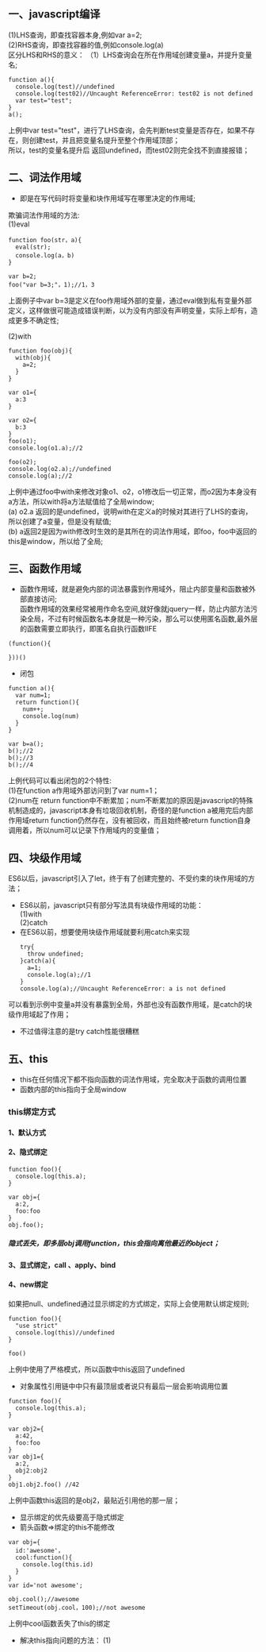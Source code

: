 ## 一、javascript编译
(1)LHS查询，即查找容器本身,例如var a=2;<br>
(2)RHS查询，即查找容器的值,例如console.log(a)<br>
区分LHS和RHS的意义：
（1）LHS查询会在所在作用域创建变量a，并提升变量名;
```
function a(){
  console.log(test)//undefined
  console.log(test02)//Uncaught ReferenceError: test02 is not defined
  var test="test";
}
a();
```
上例中var test="test"，进行了LHS查询，会先判断test变量是否存在，如果不存在，则创建test，并且把变量名提升至整个作用域顶部；<br>
所以，test的变量名提升后 返回undefined，而test02则完全找不到直接报错；


## 二、词法作用域
* 即是在写代码时将变量和块作用域写在哪里决定的作用域;

欺骗词法作用域的方法:<br>
(1)eval
```
function foo(str，a){
  eval(str);
  console.log(a，b)
}

var b=2;
foo("var b=3;"，1);//1，3
```
上面例子中var b=3是定义在foo作用域外部的变量，通过eval做到私有变量外部定义，这样做很可能造成错误判断，以为没有内部没有声明变量，实际上却有，造成更多不确定性;

(2)with
```
function foo(obj){
  with(obj){
    a=2;
  }
}

var o1={
  a:3
}

var o2={
  b:3
}
foo(o1);
console.log(o1.a);//2

foo(o2);
console.log(o2.a);//undefined
console.log(a);//2 
```
上例中通过foo中with来修改对象o1、o2，o1修改后一切正常，而o2因为本身没有a方法，所以with将a方法赋值给了全局window;<br>
(a) o2.a 返回的是undefined，说明with在定义a的时候对其进行了LHS的查询，所以创建了a变量，但是没有赋值;<br>
(b) a返回2是因为with修改时生效的是其所在的词法作用域，即foo，foo中返回的this是window，所以给了全局;<br>


## 三、函数作用域
* 函数作用域，就是避免内部的词法暴露到作用域外，阻止内部变量和函数被外部直接访问;<br>
函数作用域的效果经常被用作命名空间,就好像就jquery一样，防止内部方法污染全局，不过有时候函数名本身就是一种污染，那么可以使用匿名函数,最外层的函数需要立即执行，即匿名自执行函数IIFE<br>
```
(function(){

}))()
```
* 闭包
```
function a(){
  var num=1;
  return function(){
    num++; 
    console.log(num)
  }
}

var b=a();
b();//2
b();//3
b();//4
```
上例代码可以看出闭包的2个特性:<br>
(1)在function a作用域外部访问到了var num=1；<br>
(2)num在 return function中不断累加；num不断累加的原因是javascript的特殊机制造成的，javascript本身有垃圾回收机制，奇怪的是function a被用完后内部作用域return function仍然存在，没有被回收，而且始终被return function自身调用着，所以num可以记录下作用域内的变量值；


##  四、块级作用域
ES6以后，javascript引入了let，终于有了创建完整的、不受约束的块作用域的方法；
* ES6以前，javascript只有部分写法具有块级作用域的功能：<br>
(1)with<br>
(2)catch
* 在ES6以前，想要使用块级作用域就要利用catch来实现
  ```
  try{
    throw undefined;
  }catch(a){
    a=1;
    console.log(a);//1
  }
  console.log(a);//Uncaught ReferenceError: a is not defined
  ```
可以看到示例中变量a并没有暴露到全局，外部也没有函数作用域，是catch的块级作用域起了作用；
* 不过值得注意的是try catch性能很糟糕
 
## 五、this
* this在任何情况下都不指向函数的词法作用域，完全取决于函数的调用位置
* 函数内部的this指向于全局window

### this绑定方式
#### 1、默认方式
#### 2、隐式绑定
```
function foo(){
  console.log(this.a);
}

var obj={
  a:2,
  foo:foo
}
obj.foo();
```
##### 隐式丢失，即多层obj调用function，this会指向离他最近的object；
#### 3、显式绑定，call 、apply、bind
#### 4、new绑定
如果把null、undefined通过显示绑定的方式绑定，实际上会使用默认绑定规则;
```
function foo(){
  "use strict"
  console.log(this)//undefined
}

foo()
```
上例中使用了严格模式，所以函数中this返回了undefined
<br>
* 对象属性引用链中中只有最顶层或者说只有最后一层会影响调用位置
```
function foo(){
  console.log(this.a);
}

var obj2={
  a:42,
  foo:foo
}
var obj1={
  a:2,
  obj2:obj2
}
obj1.obj2.foo() //42
```
上例中函数this返回的是obj2，最贴近引用他的那一层；<br>

* 显示绑定的优先级要高于隐式绑定<br>
* 箭头函数=>绑定的this不能修改
```
var obj={
  id:'awesome'，
  cool:function(){
    console.log(this.id)
  }
}
var id='not awesome';

obj.cool();//awesome
setTimeout(obj.cool，100);//not awesome
```
上例中cool函数丢失了this的绑定<br>
* 解决this指向问题的方法：
(1)

